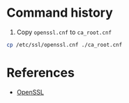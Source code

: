 # Command history

1. Copy `openssl.cnf` to `ca_root.cnf`

```bash
cp /etc/ssl/openssl.cnf ./ca_root.cnf
```

# References

- [OpenSSL](https://openssl-ca.readthedocs.io/)

